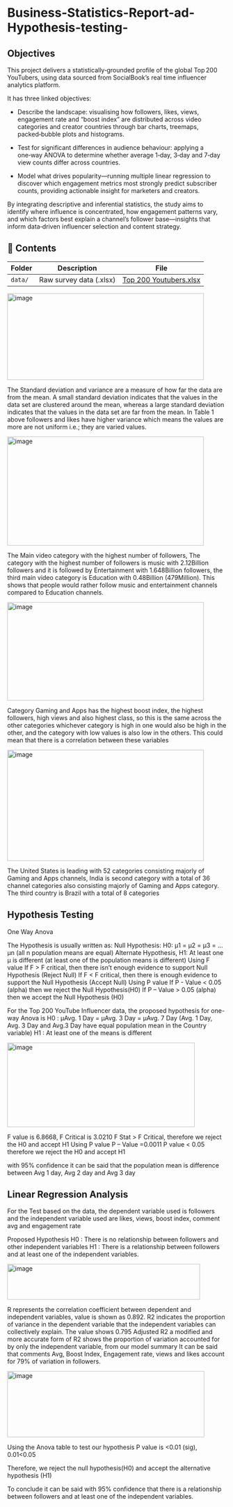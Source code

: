 # Business-Statistics-Report-ad-Hypothesis-testing-

## Objectives 

This project delivers a statistically‑grounded profile of the global Top 200 YouTubers, using data sourced from SocialBook’s real time influencer analytics platform. 

It has three linked objectives:

 - Describe the landscape: visualising how followers, likes, views, engagement rate and “boost index” are distributed across video categories and creator countries through bar charts, treemaps, packed‑bubble plots and histograms. 

- Test for significant differences in audience behaviour: applying a one‑way ANOVA to determine whether average 1‑day, 3‑day and 7‑day view counts differ across countries. 
- Model what drives popularity—running multiple linear regression to discover which engagement metrics most strongly predict subscriber counts, providing actionable insight for marketers and creators. 

By integrating descriptive and inferential statistics, the study aims to identify where influence is concentrated, how engagement patterns vary, and which factors best explain a channel’s follower base—insights that inform data‑driven influencer selection and content strategy.

## 📁 Contents

| Folder | Description | File |
|--------|-------------|------|
| `data/` | Raw survey data (.xlsx) | [Top 200 Youtubers.xlsx](https://github.com/folakeobalakun/Business-Statistics-Report-ad-Hypothesis-testing-/blob/main/Top_200_youtubers%20(1)%20-%20another%20cleaned%20copy.xls) |

<img width="452" height="199" alt="image" src="https://github.com/user-attachments/assets/4b4a97f3-d204-4cbe-b904-0a22227684da" />

The Standard deviation and variance are a measure of how far the data are from the mean. 
A small standard deviation indicates that the values in the data set are clustered around the mean, whereas a large standard deviation indicates that the values in the data set are far from the mean. In Table 1 above followers and likes have higher variance which means the values are more are not uniform i.e.; they are varied values.

<img width="452" height="250" alt="image" src="https://github.com/user-attachments/assets/129e5eca-7da6-4b00-889b-e7bfc5177248" />

The Main video category with the highest number of followers, The category with the highest number of followers is music with 2.12Billion followers and it is followed by Entertainment with 1.648Billion followers, the third main video category is Education with 0.48Billion (479Million). This shows that people would rather follow music and entertainment channels compared to Education channels.


<img width="452" height="226" alt="image" src="https://github.com/user-attachments/assets/5b8c1492-e537-4020-92ae-39222bba2d4f" />

Category Gaming and Apps has the highest boost index, the highest followers, high views and also highest class, so this is the same across the other categories whichever category is high in one would also be high in the other, and the category with low values is also low in the others. This could mean that there is a correlation between these variables

<img width="452" height="255" alt="image" src="https://github.com/user-attachments/assets/2dcf55bf-ae5e-4dde-9b4f-601e60b90b4b" />

The United States is leading with 52 categories consisting majorly of Gaming and Apps channels, India is second category with a total of 36 channel categories also consisting majorly of Gaming and Apps category. The third country is Brazil with a total of 8 categories

## Hypothesis Testing
One Way Anova


The Hypothesis is usually written as:
Null Hypothesis: H0: µ1 = µ2 = µ3 = ... µn (all n population means are equal)
Alternate Hypothesis, H1: At least one µ is different (at least one of the population means is different)
Using F value 
If F > F critical, then there isn’t enough evidence to support Null Hypothesis (Reject Null)
If F < F critical, then there is enough evidence to support the Null Hypothesis (Accept Null)
 Using P value 
If P - Value < 0.05 (alpha) then we reject the Null Hypothesis(H0)
If P – Value > 0.05 (alpha) then we accept the Null Hypothesis (H0)

For the Top 200 YouTube Influencer data, the proposed hypothesis for one-way Anova is 
H0 : µAvg. 1 Day  = µAvg. 3 Day = µAvg. 7 Day (Avg. 1 Day, Avg. 3 Day and Avg.3 Day have equal population mean in the Country variable)
H1 : At least one of the means is different 

 <img width="431" height="194" alt="image" src="https://github.com/user-attachments/assets/303366c1-1b52-4b10-aecf-992dd3c8bd0b" />
 

F value is 6.8668, F Critical is 3.0210
F Stat > F Critical, therefore we reject the H0 and accept H1
Using P value 
P – Value =0.0011
P value < 0.05 therefore we reject the H0 and accept H1

 with 95% confidence it can be said that the population mean is difference between Avg 1 day, Avg 2 day and Avg 3 day

## Linear Regression Analysis

For the Test based on the data, the dependent variable used is followers and the independent variable used are likes, views, boost index, comment avg and engagement rate 

Proposed Hypothesis 
H0 : There is no relationship between followers and other independent variables
H1 : There is a relationship between followers and at least one of the independent variables.

<img width="443" height="82" alt="image" src="https://github.com/user-attachments/assets/4016b99c-4841-4352-bab3-6bdce2d1da1d" />

R represents the correlation coefficient between dependent and independent variables, value is shown as 0.892. 
R2 indicates the proportion of variance in the dependent variable that the independent variables can collectively explain. The value shows 0.795
Adjusted R2 a modified and more accurate form of R2 shows the proportion of variation accounted for by only the independent variable, from our model summary It can be said that comments Avg, Boost Index, Engagement rate, views and likes account for 79% of variation in followers. 

<img width="453" height="152" alt="image" src="https://github.com/user-attachments/assets/520147df-d624-4e7c-9de1-06e4a7917288" />

Using the Anova table to test our hypothesis 
 P value is  <0.01 (sig), 0.01<0.05

Therefore, we reject the null hypothesis(H0) and accept the alternative hypothesis (H1) 

To conclude it can be said with 95% confidence that there is a relationship between followers and at least one of the independent variables.






